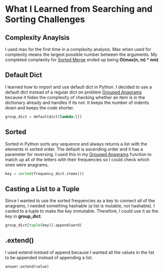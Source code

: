 # What I Learned from Searching and Sorting Challenges

## Complexity Anaylsis 
I used max for the first time in a complexity analysis. Max when used for complexity means the largest possible number between the arguments. My completed complexity for [Sorted Merge](https://github.com/ericanaglik/cracking-the-coding-interview-prep/blob/master/searching-and-sorting/sorted-merge.py) ended up being **O(max(n, m) * nm)**

## Default Dict
I learned how to import and use default dict in Python. I decided to use a default dict instead of a regular dict on problem [Grouped Anagrams](https://github.com/ericanaglik/cracking-the-coding-interview-prep/blob/master/searching-and-sorting/group-anagrams.py) because it hides the complexity of checking whether an item is in the dictionary already and handles if its not. It keeps the number of indents down and keeps the code shorter. 
```python
group_dict = defaultdict(lambda:[])
```

## Sorted
Sorted in Python sorts any sequence and always returns a list with the elements in sorted order. The default is ascending order and it has a parameter for reversing. I used this in my [Grouped Anagrams](https://github.com/ericanaglik/cracking-the-coding-interview-prep/blob/master/searching-and-sorting/group-anagrams.py) function to match up all of the letters with their frequencies so I could check which ones were anagrams.

```python
key = sorted(frequency_dict.items())
 ```

## Casting a List to a Tuple
Since I wanted to use the sorted frequencies as a key to connect all of the anagrams, I needed something hashable (a list is mutable, not hashable). I casted to a tuple to make the key immutable. Therefore, I could use it as the key in **group_dict**.

```python
group_dict[tuple(key)].append(word)
```

## .extend()
I used extend instead of append because I wanted all the values in the list to be appended instead of appending a list. 

 ```python
 answer.extend(value)
 ```



